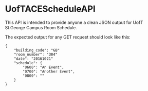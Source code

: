 # UofTACEScheduleAPI

This API is intended to provide anyone a clean JSON output for UofT St.George Campus Room Schedule.

The expected output for any GET request should look like this:

```
{
	"building_code": "GB"
	"room_number": "304"
	"date": "20161021"
	"schedule":	{
		"0600": "An Event",
		"0700": "Another Event",
		"0800": ""
	}
}
```
